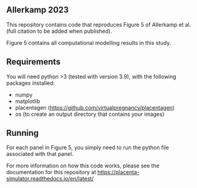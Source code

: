 Allerkamp 2023 
--------------

This repository contains code that reproduces Figure 5 of Allerkamp et al. (full citation to be added when published).

Figure 5 contains all computational modelling results in this study.

Requirements
------------

You will need python >3 (tested with version 3.9), with the following packages installed:

- numpy
- matplotlib
- placentagen (https://github.com/virtualpregnancy/placentagen)
- os (to create an output directory that contains your images)

Running
-------
For each panel in Figure 5, you simply need to run the python file associated with that panel.

For more information on how this code works, please see the documentation for this repository 
at https://placenta-simulator.readthedocs.io/en/latest/

